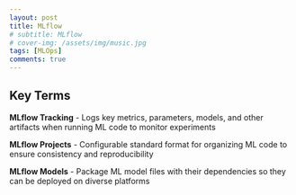 ```yaml
---
layout: post
title: MLflow
# subtitle: MLflow
# cover-img: /assets/img/music.jpg
tags: [MLOps]
comments: true
---
```


## Key Terms

**MLflow Tracking** - Logs key metrics, parameters, models, and other artifacts when running ML code to monitor experiments

**MLflow Projects** - Configurable standard format for organizing ML code to ensure consistency and reproducibility

**MLflow Models** - Package ML model files with their dependencies so they can be deployed on diverse platforms